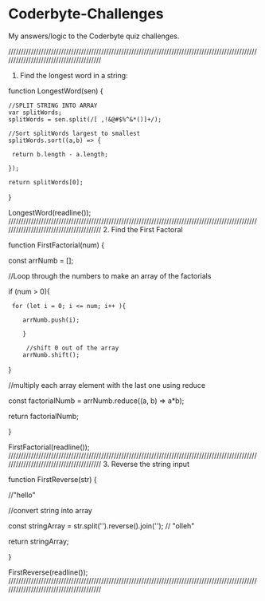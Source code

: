 # Coderbyte-Challenges
My answers/logic to the Coderbyte quiz challenges.


////////////////////////////////////////////////////////////////////////////////////////////////////////////////////////////////////////
1. Find the longest word in a string:

function LongestWord(sen) { 

    //SPLIT STRING INTO ARRAY
    var splitWords;  
    splitWords = sen.split(/[ ,!&@#$%^&*()]+/);
    
    //Sort splitWords largest to smallest
    splitWords.sort((a,b) => {
    
     return b.length - a.length;
        
    });
    
    return splitWords[0];
}

LongestWord(readline());
////////////////////////////////////////////////////////////////////////////////////////////////////////////////////////////////////////
2. Find the First Factoral

function FirstFactorial(num) { 

const arrNumb = [];

  //Loop through the numbers to make an array of the factorials
  
 if (num > 0){    
 
     for (let i = 0; i <= num; i++ ){   
     
        arrNumb.push(i);
        
        }
        
         //shift 0 out of the array
        arrNumb.shift();
}

  //multiply each array element with the last one using reduce
  
  const factorialNumb = arrNumb.reduce((a, b) => a*b);
  
  return factorialNumb;      
  
}

FirstFactorial(readline());
////////////////////////////////////////////////////////////////////////////////////////////////////////////////////////////////////////
3. Reverse the string input

function FirstReverse(str) { 

  //"hello"
  
  //convert string into array
  
  const stringArray = str.split('').reverse().join(''); // "olleh"
  
  return stringArray; 
  
}
   
FirstReverse(readline());
////////////////////////////////////////////////////////////////////////////////////////////////////////////////////////////////////////
